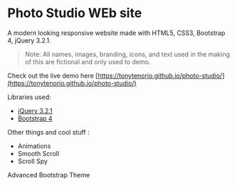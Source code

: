 # Photo Studio WEb site

A  modern looking responsive website made with HTML5, CSS3, Bootstrap 4, jQuery 3.2.1.

> Note: All names, images, branding, icons, and text used in the making of this are fictional and only used to demo.

Check out the live demo here [https://tonytenorio.github.io/photo-studio/](https://tonytenorio.github.io/photo-studio/)

Libraries used:

- [jQuery 3.2.1](http://jquery.com/)
- [Bootstrap 4](https://v4-alpha.getbootstrap.com/)

Other things and cool stuff :

- Animations
- Smooth Scroll
- Scroll Spy

Advanced Bootstrap Theme